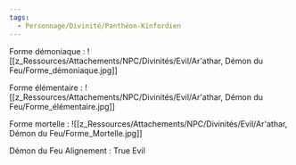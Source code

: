 ```yaml
---
tags:
  - Personnage/Divinité/Panthéon-Kinfordien
---
```


Forme démoniaque :
![[z_Ressources/Attachements/NPC/Divinités/Evil/Ar'athar, Démon du Feu/Forme_démoniaque.jpg]]

Forme élémentaire :
![[z_Ressources/Attachements/NPC/Divinités/Evil/Ar'athar, Démon du Feu/Forme_élémentaire.jpg]]

Forme mortelle :
![[z_Ressources/Attachements/NPC/Divinités/Evil/Ar'athar, Démon du Feu/Forme_Mortelle.jpg]]

Démon du Feu
Alignement : True Evil